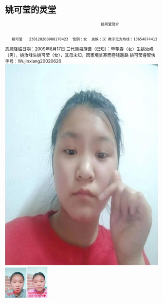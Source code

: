 # 姚可莹的灵堂

                                                姚可莹简介


       姚可莹   230128200908170423  性别：女  民族：汉 教子无方热线：13654674413
恶魔降临日期：2009年8月17日
  三代简易族谱（已知）：毕艳春（女）生姚汝峰（男），姚汝峰生姚可莹（女），其母未知，因家境贫寒而卷钱跑路
姚可莹睿智快手号：Wujinxiang20020626
![输入图片说明](%E7%BE%8E%E5%A5%B3%E7%85%A7%E7%89%87.png)![输入图片说明](%E8%A1%A8%E6%83%85%E5%8C%85%EF%BC%88%E6%88%91%E5%A5%BD%E7%9C%8B%E5%90%97%EF%BC%89.png)![输入图片说明](%E8%A1%A8%E6%83%85%E5%8C%85%EF%BC%9A%E4%BD%A0%E6%89%BE%E9%AA%82.png)